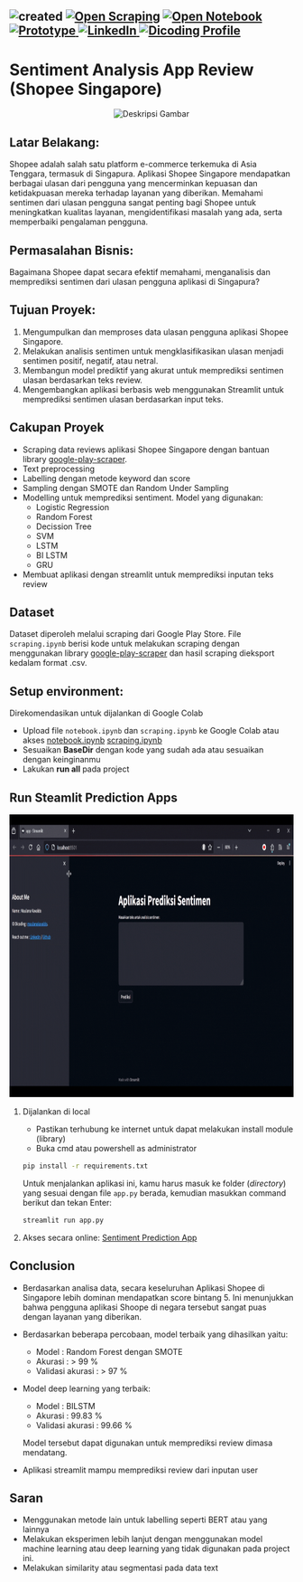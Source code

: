 ![created](https://img.shields.io/badge/created-28/07/2024-blue)
[![Open Scraping](https://img.shields.io/badge/Open_Scraping!-blue?logo=jupyter)](/sentiment-analysis/scraping.html)
[![Open Notebook](https://img.shields.io/badge/Open_Notebook!-blue?logo=jupyter)](/sentiment-analysis/notebook.html)
<a href="https://sentiment-analysis-shopee.streamlit.app/" target="_blank">
  <img src="https://img.shields.io/badge/Open_Prototype!-blue?logo=railway" alt="Prototype">
</a>
<a href="https://www.linkedin.com/in/maulana-kavaldo/" target="_blank">
  <img src="https://img.shields.io/badge/LinkedIn-blue?logo=linkedin" alt="LinkedIn">
</a>
<a href="https://www.dicoding.com/users/mkavaldo/academies" target="_blank">
  <img src="https://img.shields.io/badge/Dicoding_Profile-blue?logo=browser" alt="Dicoding Profile">
</a>
---

# Sentiment Analysis App Review (Shopee Singapore)

<div style="text-align: center;">
  <img src="https://miro.medium.com/v2/resize:fit:1100/format:webp/1*8ZN0Y93fGuq-hoYHCVuutw.png" alt="Deskripsi Gambar" style="max-width: 100%; height: auto;">
</div>

## Latar Belakang:
Shopee adalah salah satu platform e-commerce terkemuka di Asia Tenggara, termasuk di Singapura. Aplikasi Shopee Singapore mendapatkan berbagai ulasan dari pengguna yang mencerminkan kepuasan dan ketidakpuasan mereka terhadap layanan yang diberikan. Memahami sentimen dari ulasan pengguna sangat penting bagi Shopee untuk meningkatkan kualitas layanan, mengidentifikasi masalah yang ada, serta memperbaiki pengalaman pengguna.

## Permasalahan Bisnis:
Bagaimana Shopee dapat secara efektif memahami, menganalisis dan memprediksi sentimen dari ulasan pengguna aplikasi di Singapura?

## Tujuan Proyek:
1. Mengumpulkan dan memproses data ulasan pengguna aplikasi Shopee Singapore.
2. Melakukan analisis sentimen untuk mengklasifikasikan ulasan menjadi sentimen positif, negatif, atau netral.
3. Membangun model prediktif yang akurat untuk memprediksi sentimen ulasan berdasarkan teks review.
4. Mengembangkan aplikasi berbasis web menggunakan Streamlit untuk memprediksi sentimen ulasan berdasarkan input teks.

## Cakupan Proyek
- Scraping data reviews aplikasi Shopee Singapore dengan bantuan library <a href='https://pypi.org/project/google-play-scraper/' target="_blank">google-play-scraper</a>.
- Text preprocessing
- Labelling dengan metode keyword dan score
- Sampling dengan SMOTE dan Random Under Sampling
- Modelling untuk memprediksi sentiment. Model yang digunakan:
    - Logistic Regression
    - Random Forest
    - Decission Tree
    - SVM
    - LSTM
    - BI LSTM
    - GRU
- Membuat aplikasi dengan streamlit untuk memprediksi inputan teks review

## Dataset
Dataset diperoleh melalui scraping dari Google Play Store. 
File `scraping.ipynb` berisi kode untuk melakukan scraping dengan menggunakan library <a href='https://pypi.org/project/google-play-scraper/' target="_blank">google-play-scraper</a> dan hasil scraping dieksport kedalam format .csv.

## Setup environment:

Direkomendasikan untuk dijalankan di Google Colab

- Upload file `notebook.ipynb` dan `scraping.ipynb` ke Google Colab atau akses 
<a href='https://colab.research.google.com/github/maulanakavaldo/sentiment-analysis/blob/main/notebook.ipynb' target="_blank">notebook.ipynb</a>
<a href='https://colab.research.google.com/github/maulanakavaldo/sentiment-analysis/blob/main/scraping.ipynb' target="_blank">scraping.ipynb</a>
- Sesuaikan **BaseDir** dengan kode yang sudah ada atau sesuaikan dengan keinginanmu
- Lakukan **run all** pada project


## Run Steamlit Prediction Apps
<div style='text-align:center;'>
    <img src="assets/sentiment-prediction.gif" alt="sentiment-prediction-preview" height="500">
</div>

1. Dijalankan di local
    - Pastikan terhubung ke internet untuk dapat melakukan install module (library) 
    - Buka cmd atau powershell as administrator

    ```bash
    pip install -r requirements.txt
    ```
    Untuk menjalankan aplikasi ini, kamu harus masuk ke folder (_directory_) yang sesuai dengan file `app.py` berada, kemudian masukkan command berikut dan tekan Enter:
    ```bash
    streamlit run app.py
    ```
 2. Akses secara online: <a href="https://sentiment-analysis-shopee.streamlit.app/" target='_blank'>Sentiment Prediction App</a> 

 ## Conclusion
- Berdasarkan analisa data, secara keseluruhan Aplikasi Shopee di Singapore lebih dominan mendapatkan score bintang 5. Ini menunjukkan bahwa pengguna aplikasi Shoope di negara tersebut sangat puas dengan layanan yang diberikan.
- Berdasarkan beberapa percobaan, model terbaik yang dihasilkan yaitu:
    - Model              : Random Forest dengan SMOTE
    - Akurasi            : > 99 %
    - Validasi akurasi   : > 97 %
- Model deep learning yang terbaik:
    - Model              : BILSTM
    - Akurasi            : 99.83 %
    - Validasi akurasi   : 99.66 %

   Model tersebut dapat digunakan untuk memprediksi review dimasa mendatang.
- Aplikasi streamlit mampu memprediksi review dari inputan user

## Saran
- Menggunakan metode lain untuk labelling seperti BERT atau yang lainnya
- Melakukan eksperimen lebih lanjut dengan menggunakan model machine learning atau deep learning yang tidak digunakan pada project ini.
- Melakukan similarity atau segmentasi pada data text
